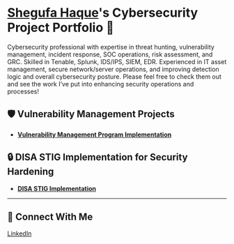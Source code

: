 # <a href="https://www.linkedin.com/in/shegufa-haque-anna-8a134a122/">Shegufa Haque</a>'s Cybersecurity Project Portfolio 🔐

Cybersecurity professional with expertise in threat hunting, vulnerability management, incident response, SOC operations, risk assessment, and GRC. Skilled in Tenable, Splunk, IDS/IPS, SIEM, EDR. Experienced in IT asset management, secure network/server operations, and improving detection logic and overall cybersecurity posture. Please feel free to check them out and see the work I’ve put into enhancing security operations and processes!


## 🛡️ Vulnerability Management Projects

- **[Vulnerability Management Program Implementation](https://github.com/shegufahaque/Vulnerability-Management-Program-1)**

## 🔒 DISA STIG Implementation for Security Hardening

- **[DISA STIG Implementation](https://github.com/shegufahaque/Vulnerability-Mgmt-STIG/tree/main/STIGS)**


<hr/>

## 🤳 Connect With Me

[LinkedIn](https://www.linkedin.com/in/shegufa-haque-anna-8a134a122/)


[twitter]: https://twitter.com/___________
[youtube]: https://www.youtube.com/c/___________
[instagram]: https://www.instagram.com/___________
[linkedin]: https://linkedin.com/in/___________

<!--
<img width="35" alt="image" src="https://github.com/user-attachments/assets/2f41c7cd-5ea8-4475-b451-a37161b6c3fb"> 
<img width="35" alt="image" src="https://github.com/user-attachments/assets/77649969-9910-4994-8b96-74a116cfb2a8">
-->
